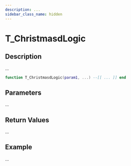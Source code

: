 ```yaml
---
description: ...
sidebar_class_name: hidden
---
```


# T_ChristmasdLogic

## Description

...

```lua
function T_ChristmasdLogic(param1, ...) --[[ ... ]] end
```

## Parameters

...

## Return Values

...

## Example

...

